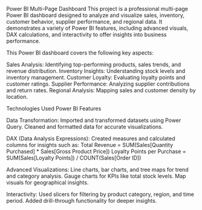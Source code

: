 Power BI Multi-Page Dashboard
This project is a professional multi-page Power BI dashboard designed to analyze and visualize sales, inventory, customer behavior, supplier performance, and regional data. It demonstrates a variety of Power BI features, including advanced visuals, DAX calculations, and interactivity to offer insights into business performance.


This Power BI dashboard covers the following key aspects:

Sales Analysis: Identifying top-performing products, sales trends, and revenue distribution.
Inventory Insights: Understanding stock levels and inventory management.
Customer Loyalty: Evaluating loyalty points and customer ratings.
Supplier Performance: Analyzing supplier contributions and return rates.
Regional Analysis: Mapping sales and customer density by location.

Technologies Used
Power BI Features

Data Transformation:
Imported and transformed datasets using Power Query.
Cleaned and formatted data for accurate visualizations.

DAX (Data Analysis Expressions):
Created measures and calculated columns for insights such as:
Total Revenue = SUM(Sales[Quantity Purchased] * Sales[Gross Product Price])
Loyalty Points per Purchase = SUM(Sales[Loyalty Points]) / COUNT(Sales[Order ID])

Advanced Visualizations:
Line charts, bar charts, and tree maps for trend and category analysis.
Gauge charts for KPIs like total stock levels.
Map visuals for geographical insights.

Interactivity:
Used slicers for filtering by product category, region, and time period.
Added drill-through functionality for deeper insights.
